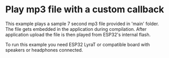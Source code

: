 # Play mp3 file with a custom callback

This example plays a sample 7 second mp3 file provided in 'main' folder. The file gets embedded in the application during compilation. After application upload the file is then played from ESP32's internal flash.

To run this example you need ESP32 LyraT or compatible board with speakers or headphones connected.
